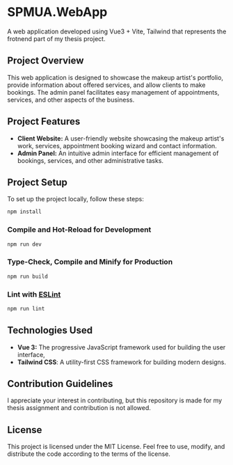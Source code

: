 # SPMUA.WebApp

A web application developed using Vue3 + Vite, Tailwind that represents the frotnend part of my thesis project.

## Project Overview

This web application is designed to showcase the makeup artist's portfolio, provide information about offered services, and allow clients to make bookings. The admin panel facilitates easy management of appointments, services, and other aspects of the business.

## Project Features

- **Client Website:** A user-friendly website showcasing the makeup artist's work, services, appointment booking wizard and contact information.
- **Admin Panel:** An intuitive admin interface for efficient management of bookings, services, and other administrative tasks.

## Project Setup

To set up the project locally, follow these steps:

```sh
npm install
```

### Compile and Hot-Reload for Development

```sh
npm run dev
```

### Type-Check, Compile and Minify for Production

```sh
npm run build
```

### Lint with [ESLint](https://eslint.org/)

```sh
npm run lint
```

## Technologies Used
- **Vue 3:** The progressive JavaScript framework used for building the user interface,
- **Tailwind CSS**: A utility-first CSS framework for building modern designs.

## Contribution Guidelines

I appreciate your interest in contributing, but this repository is made for my thesis assignment and contribution is not allowed.

## License

This project is licensed under the MIT License. Feel free to use, modify, and distribute the code according to the terms of the license.